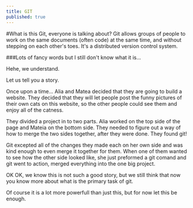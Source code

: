 ```yaml
---
title: GIT
published: true
---
```


#What is this Git, everyone is talking about?
Git allows groups of people to work on the same documents (often code) 
at the same time, and without stepping on each other's toes. 
It's a distributed version control system.

###Lots of fancy words but I still don't know what it is...

Hehe, we understand. 

Let us tell you a story.

Once upon a time... Alia and Matea decided that they are going to build a website.
They decided that they will let people post the funny pictures of their own cats on this website,
so the other people could see them and enjoy all of the catness.

They divided a project in to two parts. Alia worked on the top side of the page
and Mateia on the bottom side.
They needed to figure out a way of how to merge the two sides together, after they were
done. They found git!

Git excepted all of the changes they made each on her own side and was kind enough
to even merge it together for them.
When one of them wanted to see how the other side looked like, she just preformed a git
comand and git went to action, merged everything into the one big project.

OK OK, we know this is not such a good story, but we still think that now you know
more about what is the primary task of git.

Of course it is a lot more powerfull than just this, but for now let this be enough.


